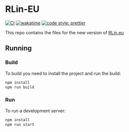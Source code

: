 # RLin-EU

[![CI](https://github.com/RobinLinde/RLin-EU/actions/workflows/ci.yml/badge.svg)](https://github.com/RobinLinde/RLin-EU/actions/workflows/ci.yml)
[![wakatime](https://wakatime.com/badge/github/RobinLinde/RLin-EU.svg)](https://wakatime.com/badge/github/RobinLinde/RLin-EU)
[![code style: prettier](https://img.shields.io/badge/code_style-prettier-ff69b4.svg?style=flat-square)](https://github.com/prettier/prettier)

This repo contains the files for the new version of [RLin.eu](https://rlin.eu/)

## Running

### Build

To build you need to install the project and run the build:

```cmd
npm install
npm run build
```

### Run

To run a development server:

```cmd
npm install
npm run start
```
